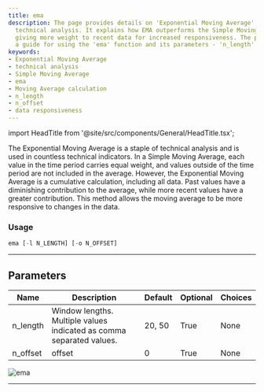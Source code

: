 ```yaml
---
title: ema
description: The page provides details on 'Exponential Moving Average' (EMA) under
  technical analysis. It explains how EMA outperforms the Simple Moving Average by
  giving more weight to recent data for increased responsiveness. The page includes
  a guide for using the 'ema' function and its parameters - 'n_length' and 'n_offset'.
keywords:
- Exponential Moving Average
- technical analysis
- Simple Moving Average
- ema
- Moving Average calculation
- n_length
- n_offset
- data responsiveness
---
```


import HeadTitle from '@site/src/components/General/HeadTitle.tsx';

<HeadTitle title="etf/ta/ema - Reference | OpenBB Terminal Docs" />

The Exponential Moving Average is a staple of technical analysis and is used in countless technical indicators. In a Simple Moving Average, each value in the time period carries equal weight, and values outside of the time period are not included in the average. However, the Exponential Moving Average is a cumulative calculation, including all data. Past values have a diminishing contribution to the average, while more recent values have a greater contribution. This method allows the moving average to be more responsive to changes in the data.

### Usage

```python
ema [-l N_LENGTH] [-o N_OFFSET]
```

---

## Parameters

| Name | Description | Default | Optional | Choices |
| ---- | ----------- | ------- | -------- | ------- |
| n_length | Window lengths. Multiple values indicated as comma separated values. | 20, 50 | True | None |
| n_offset | offset | 0 | True | None |

![ema](https://user-images.githubusercontent.com/46355364/154310578-6f4a51a8-3667-497c-9c50-7ff16e256fb6.png)

---
